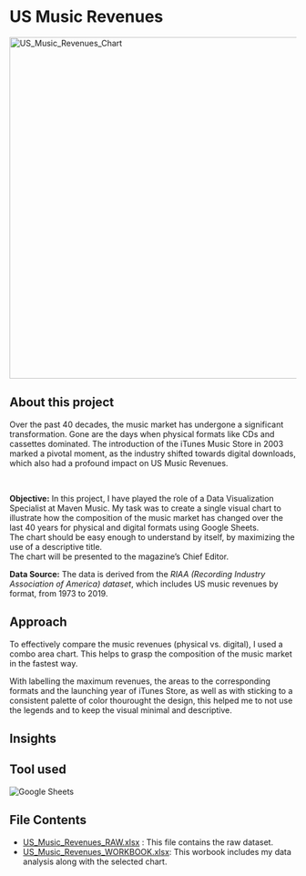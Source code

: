 # US Music Revenues

<img width="600" alt="US_Music_Revenues_Chart" src="https://github.com/chanronnie/US_Music_Revenues_Excel/assets/121308347/ec04e03c-dc99-4b90-a77b-abcdccef8b22">


## About this project
Over the past 40 decades, the music market has undergone a significant transformation. Gone are the days when physical formats like CDs and cassettes dominated. The introduction of the iTunes Music Store in 2003 marked a pivotal moment, as the industry shifted towards digital downloads, which also had a profound impact on US Music Revenues. 

<br>

**Objective:**
In this project, I have played the role of a Data Visualization Specialist at Maven Music. My task was to create a single visual chart to illustrate how the composition of the music market has changed over the last 40 years for physical and digital formats using Google Sheets. <br>
The chart should be easy enough to understand by itself, by maximizing the use of a descriptive title.<br>
The chart will be presented to the magazine’s Chief Editor.

**Data Source:** The data is derived from the *RIAA (Recording Industry Association of America) dataset*, which includes US music revenues by format, from 1973 to 2019.


## Approach
To effectively compare the music revenues (physical vs. digital), I used a combo area chart. This helps to grasp the composition of the music market in the fastest way. 

With labelling the maximum revenues, the areas to the corresponding formats and the launching year of iTunes Store, as well as with sticking to a consistent palette of color thourought the design, this helped me to not use the legends and to keep the visual minimal and descriptive.

## Insights



## Tool used 
![Google Sheets](https://img.shields.io/badge/Google_Sheets-217346?style=for-the-badge&logo=google-sheets&logoColor=white)

## File Contents
- [US_Music_Revenues_RAW.xlsx](US_Music_Revenues_RAW.xlsx) : This file contains the raw dataset.
- [US_Music_Revenues_WORKBOOK.xlsx](US_Music_Revenues_WORKBOOK.xlsx): This worbook includes my data analysis along with the selected chart.
